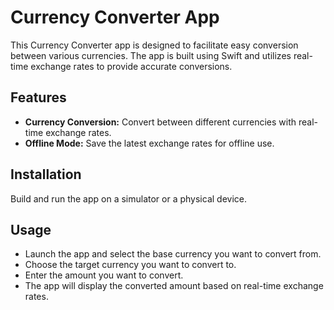 # Currency Converter App

This Currency Converter app is designed to facilitate easy conversion between various currencies. The app is built using Swift and utilizes real-time exchange rates to provide accurate conversions.

## Features

- **Currency Conversion:** Convert between different currencies with real-time exchange rates.
- **Offline Mode:** Save the latest exchange rates for offline use.


## Installation
 Build and run the app on a simulator or a physical device.

## Usage

- Launch the app and select the base currency you want to convert from.
- Choose the target currency you want to convert to.
- Enter the amount you want to convert.
- The app will display the converted amount based on real-time exchange rates.



